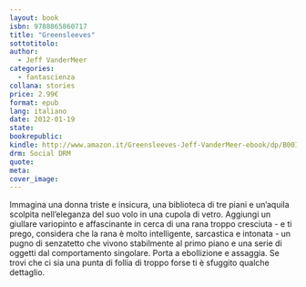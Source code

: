```yaml
---
layout: book
isbn: 9788865860717
title: "Greensleeves"
sottotitolo:
author:
  - Jeff VanderMeer 
categories:
  - fantascienza
collana: stories
price: 2.99€
format: epub
lang: italiano
date: 2012-01-19
state: 
bookrepublic: 
kindle: http://www.amazon.it/Greensleeves-Jeff-VanderMeer-ebook/dp/B00IEP12Z0/
drm: Social DRM
quote:
meta:
cover_image:
---
```

Immagina una donna triste e insicura, una biblioteca di tre piani e un’aquila scolpita nell’eleganza del suo volo in una cupola di vetro. Aggiungi un giullare variopinto e affascinante in cerca di una rana troppo cresciuta - e ti prego, considera che la rana è molto intelligente, sarcastica e intonata - un pugno di senzatetto che vivono stabilmente al primo piano e una serie di oggetti dal comportamento singolare. Porta a ebollizione e assaggia. Se trovi che ci sia una punta di follia di troppo forse ti è sfuggito qualche dettaglio.
